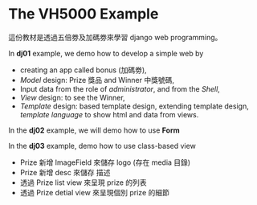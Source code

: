# The VH5000 Example

這份教材是透過五倍劵及加碼劵來學習 django web programming。

In **dj01** example, we demo how to develop a simple web by
* creating an app called bonus (加碼劵),
* *Model* design: Prize 獎品 and Winner 中獎號碼,
* Input data from the role of *administrator*, and from the *Shell*,
* *View* design: to see the Winner,
* *Template* design: based template design, extending template design, *template language* to show html and data from views.

In the **dj02** example, we will demo how to use **Form**


In the **dj03** example, demo how to use class-based view
* Prize 新增 ImageField 來儲存 logo (存在 media 目錄)
* Prize 新增 desc 來儲存 描述
* 透過 Prize list view 來呈現 prize 的列表
* 透過 Prize detial view 來呈現個別 prize 的細節
